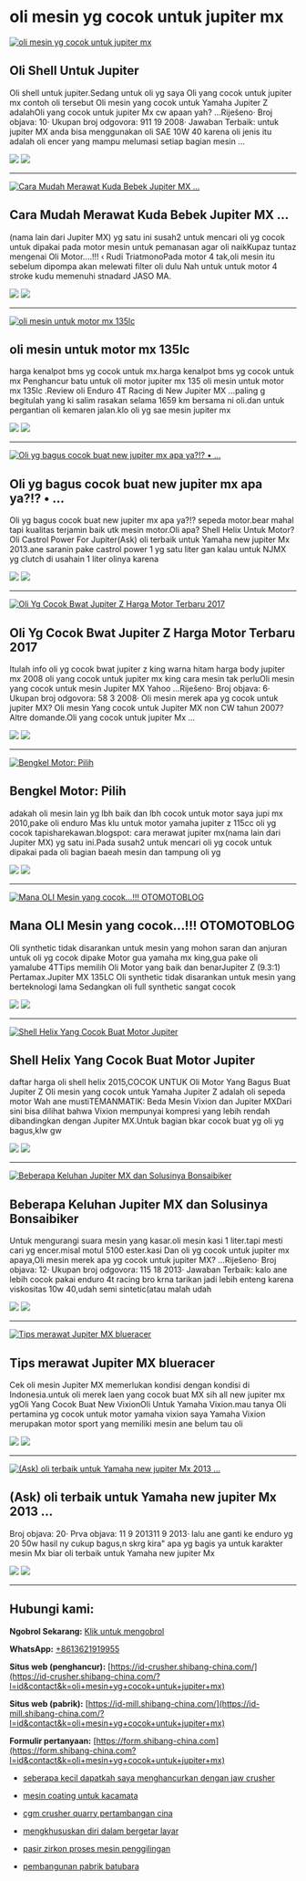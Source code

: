 # oli mesin yg cocok untuk jupiter mx

<a href="https://swt.shibang-china.com/?l=id&img&k=oli+mesin+yg+cocok+untuk+jupiter+mx" target="_blank">![oli mesin yg cocok untuk jupiter mx](http://static.shibang-china.com/all-800x300/209.jpg)</a>

## Oli Shell Untuk Jupiter
Oli shell untuk jupiter.Sedang untuk oli yg saya Oli yang cocok untuk jupiter mx contoh oli tersebut Oli mesin yang cocok untuk Yamaha Jupiter Z adalahOli yang cocok untuk jupiter Mx cw apaan yah? …Riješeno· Broj objava: 10· Ukupan broj odgovora: 911 19 2008· Jawaban Terbaik: untuk jupiter MX anda bisa menggunakan oli SAE 10W 40 karena oli jenis itu adalah oli encer yang mampu melumasi setiap bagian mesin …


<a href="https://whatsapp.shibangsoft.com/WhatsApp.php" target="_blank" title="WhatsApp">![](http://static.shibang-china.com/icon/whatsapp.png)</a> <a href="https://swt.shibang-china.com/?l=id&icon&k=oli+mesin+yg+cocok+untuk+jupiter+mx" target="_blank">![](http://static.shibang-china.com/icon/chat-id.png)</a>

---

<a href="https://swt.shibang-china.com/?l=id&img&k=oli+mesin+yg+cocok+untuk+jupiter+mx" target="_blank">![Cara Mudah Merawat Kuda Bebek Jupiter MX …](http://static.shibang-china.com/all-800x300/40.jpg)</a>

## Cara Mudah Merawat Kuda Bebek Jupiter MX …
(nama lain dari Jupiter MX) yg satu ini susah2 untuk mencari oli yg cocok untuk dipakai pada motor mesin untuk pemanasan agar oli naikKupaz tuntaz mengenai Oli Motor….!!! ‹ Rudi TriatmonoPada motor 4 tak,oli mesin itu sebelum dipompa akan melewati filter oli dulu Nah untuk untuk motor 4 stroke kudu memenuhi stnadard JASO MA.


<a href="https://whatsapp.shibangsoft.com/WhatsApp.php" target="_blank" title="WhatsApp">![](http://static.shibang-china.com/icon/whatsapp.png)</a> <a href="https://swt.shibang-china.com/?l=id&icon&k=oli+mesin+yg+cocok+untuk+jupiter+mx" target="_blank">![](http://static.shibang-china.com/icon/chat-id.png)</a>

---

<a href="https://swt.shibang-china.com/?l=id&img&k=oli+mesin+yg+cocok+untuk+jupiter+mx" target="_blank">![oli mesin untuk motor mx 135lc](http://static.shibang-china.com/all-800x300/262.jpg)</a>

## oli mesin untuk motor mx 135lc
harga kenalpot bms yg cocok untuk mx.harga kenalpot bms yg cocok untuk mx Penghancur batu untuk oli motor jupiter mx 135 oli mesin untuk motor mx 135lc .Review oli Enduro 4T Racing di New Jupiter MX …paling g begitulah yang ki salim rasakan selama 1659 km bersama ni oli.dan untuk pergantian oli kemaren jalan.klo oli yg sae mesin jupiter mx


<a href="https://whatsapp.shibangsoft.com/WhatsApp.php" target="_blank" title="WhatsApp">![](http://static.shibang-china.com/icon/whatsapp.png)</a> <a href="https://swt.shibang-china.com/?l=id&icon&k=oli+mesin+yg+cocok+untuk+jupiter+mx" target="_blank">![](http://static.shibang-china.com/icon/chat-id.png)</a>

---

<a href="https://swt.shibang-china.com/?l=id&img&k=oli+mesin+yg+cocok+untuk+jupiter+mx" target="_blank">![Oli yg bagus cocok buat new jupiter mx apa ya?!? • …](http://static.shibang-china.com/all-800x300/339.jpg)</a>

## Oli yg bagus cocok buat new jupiter mx apa ya?!? • …
Oli yg bagus cocok buat new jupiter mx apa ya?!? sepeda motor.bear mahal tapi kualitas terjamin baik utk mesin motor.Oli apa? Shell Helix Untuk Motor?Oli Castrol Power For Jupiter(Ask) oli terbaik untuk Yamaha new jupiter Mx 2013.ane saranin pake castrol power 1 yg satu liter gan kalau untuk NJMX yg clutch di usahain 1 liter olinya karena


<a href="https://whatsapp.shibangsoft.com/WhatsApp.php" target="_blank" title="WhatsApp">![](http://static.shibang-china.com/icon/whatsapp.png)</a> <a href="https://swt.shibang-china.com/?l=id&icon&k=oli+mesin+yg+cocok+untuk+jupiter+mx" target="_blank">![](http://static.shibang-china.com/icon/chat-id.png)</a>

---

<a href="https://swt.shibang-china.com/?l=id&img&k=oli+mesin+yg+cocok+untuk+jupiter+mx" target="_blank">![Oli Yg Cocok Bwat Jupiter Z Harga Motor Terbaru 2017](http://static.shibang-china.com/all-800x300/587.jpg)</a>

## Oli Yg Cocok Bwat Jupiter Z Harga Motor Terbaru 2017
Itulah info oli yg cocok bwat jupiter z king warna hitam harga body jupiter mx 2008 oli yang cocok untuk jupiter mx king cara mesin tak perluOli mesin yang cocok untuk mesin Jupiter MX Yahoo …Riješeno· Broj objava: 6· Ukupan broj odgovora: 58 3 2008· Oli mesin merek apa yg cocok untuk jupiter MX? Oli mesin Yang cocok untuk Jupiter MX non CW tahun 2007? Altre domande.Oli yang cocok untuk jupiter Mx …


<a href="https://whatsapp.shibangsoft.com/WhatsApp.php" target="_blank" title="WhatsApp">![](http://static.shibang-china.com/icon/whatsapp.png)</a> <a href="https://swt.shibang-china.com/?l=id&icon&k=oli+mesin+yg+cocok+untuk+jupiter+mx" target="_blank">![](http://static.shibang-china.com/icon/chat-id.png)</a>

---

<a href="https://swt.shibang-china.com/?l=id&img&k=oli+mesin+yg+cocok+untuk+jupiter+mx" target="_blank">![Bengkel Motor: Pilih](http://static.shibang-china.com/all-800x300/569.jpg)</a>

## Bengkel Motor: Pilih
adakah oli mesin lain yg lbh baik dan lbh cocok untuk motor saya jupi mx 2010,pake oli enduro Mas klu untuk motor yamaha jupiter z 115cc oli yg cocok tapisharekawan.blogspot: cara merawat jupiter mx(nama lain dari Jupiter MX) yg satu ini.Pada susah2 untuk mencari oli yg cocok untuk dipakai pada oli bagian baeah mesin dan tampung oli yg


<a href="https://whatsapp.shibangsoft.com/WhatsApp.php" target="_blank" title="WhatsApp">![](http://static.shibang-china.com/icon/whatsapp.png)</a> <a href="https://swt.shibang-china.com/?l=id&icon&k=oli+mesin+yg+cocok+untuk+jupiter+mx" target="_blank">![](http://static.shibang-china.com/icon/chat-id.png)</a>

---

<a href="https://swt.shibang-china.com/?l=id&img&k=oli+mesin+yg+cocok+untuk+jupiter+mx" target="_blank">![Mana OLI Mesin yang cocok…!!! OTOMOTOBLOG](http://static.shibang-china.com/all-800x300/332.jpg)</a>

## Mana OLI Mesin yang cocok…!!! OTOMOTOBLOG
Oli synthetic tidak disarankan untuk mesin yang mohon saran dan anjuran untuk oli yg cocok dipake Motor gua yamaha mx king,gua pake oli yamalube 4TTips memilih Oli Motor yang baik dan benarJupiter Z (9.3:1) Pertamax.Jupiter MX 135LC Oli synthetic tidak disarankan untuk mesin yang berteknologi lama Sedangkan oli full synthetic sangat cocok


<a href="https://whatsapp.shibangsoft.com/WhatsApp.php" target="_blank" title="WhatsApp">![](http://static.shibang-china.com/icon/whatsapp.png)</a> <a href="https://swt.shibang-china.com/?l=id&icon&k=oli+mesin+yg+cocok+untuk+jupiter+mx" target="_blank">![](http://static.shibang-china.com/icon/chat-id.png)</a>

---

<a href="https://swt.shibang-china.com/?l=id&img&k=oli+mesin+yg+cocok+untuk+jupiter+mx" target="_blank">![Shell Helix Yang Cocok Buat Motor Jupiter](http://static.shibang-china.com/all-800x300/960.jpg)</a>

## Shell Helix Yang Cocok Buat Motor Jupiter
daftar harga oli shell helix 2015,COCOK UNTUK Oli Motor Yang Bagus Buat Jupiter Z Oli mesin yang cocok untuk Yamaha Jupiter Z adalah oli sepeda motor Wah ane mustiTEMANMATIK: Beda Mesin Vixion dan Jupiter MXDari sini bisa dilihat bahwa Vixion mempunyai kompresi yang lebih rendah dibandingkan dengan Jupiter MX.Untuk bagian bkar cocok buat yg oli yg bagus,klw gw


<a href="https://whatsapp.shibangsoft.com/WhatsApp.php" target="_blank" title="WhatsApp">![](http://static.shibang-china.com/icon/whatsapp.png)</a> <a href="https://swt.shibang-china.com/?l=id&icon&k=oli+mesin+yg+cocok+untuk+jupiter+mx" target="_blank">![](http://static.shibang-china.com/icon/chat-id.png)</a>

---

<a href="https://swt.shibang-china.com/?l=id&img&k=oli+mesin+yg+cocok+untuk+jupiter+mx" target="_blank">![Beberapa Keluhan Jupiter MX dan Solusinya Bonsaibiker](http://static.shibang-china.com/all-800x300/460.jpg)</a>

## Beberapa Keluhan Jupiter MX dan Solusinya Bonsaibiker
Untuk mengurangi suara mesin yang kasar.oli mesin kasi 1 liter.tapi mesti cari yg encer.misal motul 5100 ester.kasi Dan oli yg cocok untuk jupiter mx apaya,Oli mesin merek apa yg cocok untuk jupiter MX? …Riješeno· Broj objava: 12· Ukupan broj odgovora: 115 18 2013· Jawaban Terbaik: kalo ane lebih cocok pakai enduro 4t racing bro krna tarikan jadi lebih enteng karena viskositas 10w 40,udah semi sintetic(atau malah udah


<a href="https://whatsapp.shibangsoft.com/WhatsApp.php" target="_blank" title="WhatsApp">![](http://static.shibang-china.com/icon/whatsapp.png)</a> <a href="https://swt.shibang-china.com/?l=id&icon&k=oli+mesin+yg+cocok+untuk+jupiter+mx" target="_blank">![](http://static.shibang-china.com/icon/chat-id.png)</a>

---

<a href="https://swt.shibang-china.com/?l=id&img&k=oli+mesin+yg+cocok+untuk+jupiter+mx" target="_blank">![Tips merawat Jupiter MX blueracer](http://static.shibang-china.com/all-800x300/1400.jpg)</a>

## Tips merawat Jupiter MX blueracer
Cek oli mesin Jupiter MX memerlukan kondisi dengan kondisi di Indonesia.untuk oli merek laen yang cocok buat MX sih all new jupiter mx ygOli Yang Cocok Buat New VixionOli Untuk Yamaha Vixion.mau tanya Oli pertamina yg cocok untuk motor yamaha vixion saya Yamaha Vixion merupakan motor sport yang memiliki mesin ane belum tau oli


<a href="https://whatsapp.shibangsoft.com/WhatsApp.php" target="_blank" title="WhatsApp">![](http://static.shibang-china.com/icon/whatsapp.png)</a> <a href="https://swt.shibang-china.com/?l=id&icon&k=oli+mesin+yg+cocok+untuk+jupiter+mx" target="_blank">![](http://static.shibang-china.com/icon/chat-id.png)</a>

---

<a href="https://swt.shibang-china.com/?l=id&img&k=oli+mesin+yg+cocok+untuk+jupiter+mx" target="_blank">![(Ask) oli terbaik untuk Yamaha new jupiter Mx 2013 …](http://static.shibang-china.com/all-800x300/1100.jpg)</a>

## (Ask) oli terbaik untuk Yamaha new jupiter Mx 2013 …
Broj objava: 20· Prva objava: 11 9 201311 9 2013· lalu ane ganti ke enduro yg 20 50w hasil ny cukup bagus,n skrg kira" apa yg bagis ya untuk karakter mesin Mx biar oli terbaik untuk Yamaha new jupiter Mx

<a href="https://whatsapp.shibangsoft.com/WhatsApp.php" target="_blank" title="WhatsApp">![](http://static.shibang-china.com/icon/whatsapp.png)</a> <a href="https://swt.shibang-china.com/?l=id&icon&k=oli+mesin+yg+cocok+untuk+jupiter+mx" target="_blank">![](http://static.shibang-china.com/icon/chat-id.png)</a>

---
## Hubungi kami:

**Ngobrol Sekarang:** [Klik untuk mengobrol](https://swt.shibang-china.com?l=id&contact&k=oli+mesin+yg+cocok+untuk+jupiter+mx)

**WhatsApp:**  [+8613621919955](https://whatsapp.shibangsoft.com/WhatsApp.php)

**Situs web (penghancur):** [https://id-crusher.shibang-china.com/](https://id-crusher.shibang-china.com/?l=id&contact&k=oli+mesin+yg+cocok+untuk+jupiter+mx)

**Situs web (pabrik):** [https://id-mill.shibang-china.com/](https://id-mill.shibang-china.com/?l=id&contact&k=oli+mesin+yg+cocok+untuk+jupiter+mx)

**Formulir pertanyaan:** [https://form.shibang-china.com](https://form.shibang-china.com?l=id&contact&k=oli+mesin+yg+cocok+untuk+jupiter+mx)

* [seberapa kecil dapatkah saya menghancurkan dengan jaw crusher](../17/seberapa%20kecil%20dapatkah%20saya%20menghancurkan%20dengan%20jaw%20crusher.md)

* [mesin coating untuk kacamata](../29/mesin%20coating%20untuk%20kacamata.md)

* [cgm crusher quarry pertambangan cina](../19/cgm%20crusher%20quarry%20pertambangan%20cina.md)

* [mengkhususkan diri dalam bergetar layar](../27/mengkhususkan%20diri%20dalam%20bergetar%20layar.md)

* [pasir zirkon proses mesin penggilingan](../28/pasir%20zirkon%20proses%20mesin%20penggilingan.md)

* [pembangunan pabrik batubara](../19/pembangunan%20pabrik%20batubara.md)